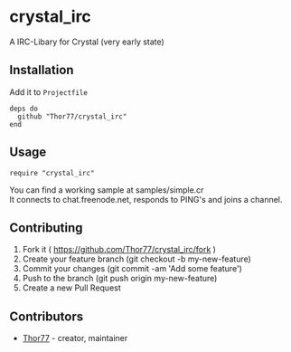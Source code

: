 # crystal_irc

A IRC-Libary for Crystal (very early state)

## Installation

Add it to `Projectfile`

```crystal
deps do
  github "Thor77/crystal_irc"
end
```

## Usage

```crystal
require "crystal_irc"
```

You can find a working sample at samples/simple.cr  
It connects to chat.freenode.net, responds to PING's and joins a channel.

## Contributing

1. Fork it ( https://github.com/Thor77/crystal_irc/fork )
2. Create your feature branch (git checkout -b my-new-feature)
3. Commit your changes (git commit -am 'Add some feature')
4. Push to the branch (git push origin my-new-feature)
5. Create a new Pull Request

## Contributors

- [Thor77](https://github.com/Thor77)  - creator, maintainer
